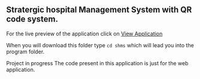 ## Stratergic hospital Management System with QR code system.
For the live preview of the application click on [View Application](https://strategic-hospital-system.herokuapp.com/)

When you will download this folder type `cd shms` which will lead you into the program folder.

Project in progress
The code present in this application is just for the web application. 
